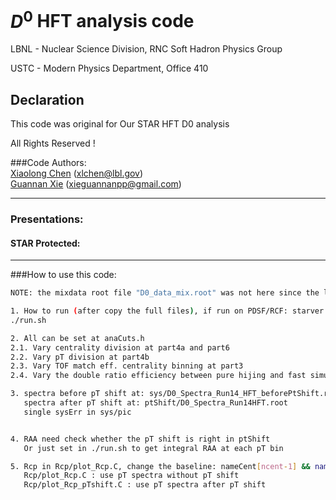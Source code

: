 # $D^0$ HFT analysis code
LBNL - Nuclear Science Division, RNC Soft Hadron Physics Group

USTC - Modern Physics Department, Office 410

## Declaration
This code was original for Our STAR HFT D0 analysis

All Rights Reserved !

###Code Authors:  
[Xiaolong Chen](https://github.com/xlchen123) (xlchen@lbl.gov)  
[Guannan Xie](https://github.com/GuannanXie) (xieguannanpp@gmail.com)  
- - -
### Presentations:  
#### STAR Protected:  
<!-- 1. [sPHENXIX tracker (steal from Tony)](https://github.com/GuannanXie/sPHENIX_FastSimu/blob/master/Slides/2016Sept_sPHENIX_tracking_simulations_Tony.pdf), Tony Frawley, 2016&#45;09&#45;07  -->

- - -

###How to use this code:  
```bash
NOTE: the mixdata root file "D0_data_mix.root" was not here since the limit of Github file size

1. How to run (after copy the full files), if run on PDSF/RCF: starver SL16d ==> simplify printed things...
./run.sh

2. All can be set at anaCuts.h
2.1. Vary centrality division at part4a and part6
2.2. Vary pT division at part4b
2.3. Vary TOF match eff. centrality binning at part3
2.4. Vary the double ratio efficiency between pure hijing and fast simulation at part2

3. spectra before pT shift at: sys/D0_Spectra_Run14_HFT_beforePtShift.root 
   spectra after pT shift at: ptShift/D0_Spectra_Run14HFT.root
   single sysErr in sys/pic


4. RAA need check whether the pT shift is right in ptShift
   Or just set in ./run.sh to get integral RAA at each pT bin 

5. Rcp in Rcp/plot_Rcp.C, change the baseline: nameCent[ncent-1] && nameCent1[ncent-1] && NbinMean[ncent-1]
   Rcp/plot_Rcp.C : use pT spectra without pT shift
   Rcp/plot_Rcp_pTshift.C : use pT spectra after pT shift

```
